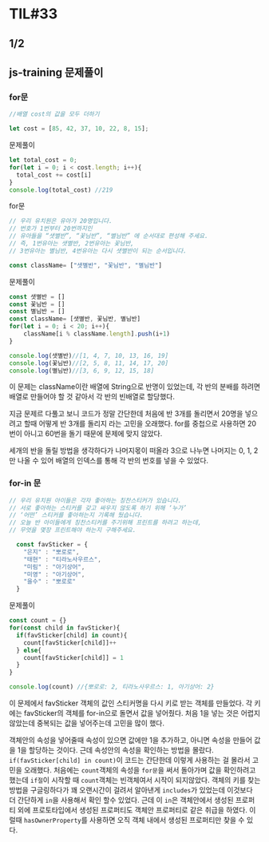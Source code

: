 # TIL#33
## 1/2

## js-training 문제풀이

### for문
```js
//배열 cost의 값을 모두 더하기

let cost = [85, 42, 37, 10, 22, 8, 15];
```
문제풀이
```js
let total_cost = 0;
for(let i = 0; i < cost.length; i++){
  total_cost += cost[i]
}
console.log(total_cost) //219
```
for문
```js
// 우리 유치원은 유아가 20명입니다.  
// 번호가 1번부터 20번까지인 
// 유아들을 “샛별반”, “꽃님반”, “별님반” 에 순서대로 편성해 주세요.
// 즉, 1번유아는 샛별반, 2번유아는 꽃님반,
// 3번유아는 별님반, 4번유아는 다시 샛별반이 되는 순서입니다.

const className= ["샛별반", "꽃님반", "별님반"]
```
문제풀이
```js
const 샛별반 = []
const 꽃님반 = []
const 별님반 = []
const className= [샛별반, 꽃님반, 별님반]
for(let i = 0; i < 20; i++){
    className[i % className.length].push(i+1)
}

console.log(샛별반)//[1, 4, 7, 10, 13, 16, 19]
console.log(꽃님반)//[2, 5, 8, 11, 14, 17, 20]
console.log(별님반)//[3, 6, 9, 12, 15, 18]
```
이 문제는 className이란 배열에 String으로 반명이 있었는데, 각 반의 분배를 하려면 배열로 만들어야 할 것 같아서 각 반의 빈배열로 할당했다. 

지금 문제르 다풀고 보니 코드가 정말 간단한데 처음에 반 3개를 돌리면서 20명을 넣으려고 할때 어떻게 반 3개를 돌리지 라는 고민을 오래했다. for를 중첩으로 사용하면 20번이 아니고 60번을 돌기 때문에 문제에 맞지 않았다. 

세개의 반을 돌릴 방법을 생각하다가 나머지몫이 떠올라 3으로 나누면 나머지는 0, 1, 2만 나올 수 있어 배열의 인덱스를 통해 각 반의 번호를 넣을 수 있었다. 

### for-in 문
```js
// 우리 유치원 아이들은 각자 좋아하는 칭찬스티커가 있습니다. 
// 서로 좋아하는 스티커를 갖고 싸우지 않도록 하기 위해 ‘누가’ 
// ‘어떤’ 스티커를 좋아하는지 기록해 뒀습니다. 
// 오늘 반 아이들에게 칭찬스티커를 주기위해 프린트를 하려고 하는데, 
// 무엇을 몇장 프린트해야 하는지 구해주세요.

  const favSticker = {
    "은지" : "뽀로로",
    "태현" : "티라노사우르스",
    "미림" : "아기상어",
    "미영" : "아기상어",
    "을수" : "뽀로로"
  }
```
문제풀이
```js
const count = {}
for(const child in favSticker){
  if(favSticker[child] in count){
    count[favSticker[child]]++
  } else{
    count[favSticker[child]] = 1
  }
}

console.log(count) //{뽀로로: 2, 티라노사우르스: 1, 아기상어: 2}
```
이 문제에서 favSticker 객체의 값인 스티커명을 다시 키로 받는 객체를 만들었다. 각 키에는 favSticker의 객체를 for-in으로 돌면서 값을 넣어줬다. 처음 1을 넣는 것은 어렵지 않았는데 중복되는 값을 넣어주는데 고민을 많이 했다. 

객체안의 속성을 넣어줄때 속성이 있으면 값에만 1을 추가하고, 아니면 속성을 만들어 값을 1을 할당하는 것이다. 근데 속성안의 속성을 확인하는 방법을 몰랐다. `if(favSticker[child] in count)`이 코드는 간단한데 이렇게 사용하는 걸 몰라서 고민을 오래했다. 처음에는 `count`객체의 속성을 `for문`을 써서 돌아가며 값을 확인하려고 했는데 `if절`이 시작할 때 `count`객체는 빈객체여서 시작이 되지않았다. 객체의 키를 찾는 방법을 구글링하다가 꽤 오랜시간이 걸려서 알아낸게 `includes`가 있었는데 이것보다 더 간단하게 `in`을 사용해서 확인 할수 있었다. 근데 이 `in`은 객체안에서 생성된 프로퍼티 외에 프로토타입에서 생성된 프로퍼티도 객체안 프로퍼티로 같은 취급을 하였다. 이럴때 `hasOwnerProperty`를 사용하면 오직 객체 내에서 생성된 프로퍼티만 찾을 수 있다. 
